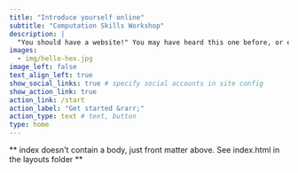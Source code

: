 ```yaml
---
title: "Introduce yourself online"
subtitle: "Computation Skills Workshop"
description: |
  "You should have a website!" You may have heard this one before, or even said it yourself. In this workshop, you'll learn how to build and customize a website from the comfort of the RStudio IDE with R Markdown. 
images:
  - img/hello-hex.jpg
image_left: false
text_align_left: true
show_social_links: true # specify social accounts in site config
show_action_link: true
action_link: /start
action_label: "Get started &rarr;"
action_type: text # text, button
type: home
---
```


** index doesn't contain a body, just front matter above.
See index.html in the layouts folder **
